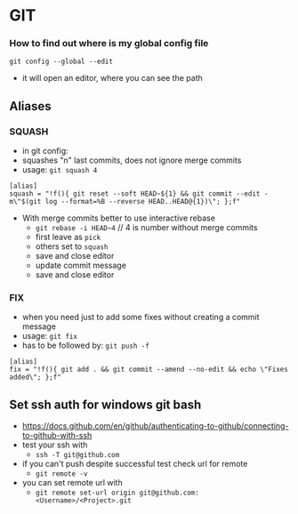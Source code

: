 # GIT

### How to find out where is my global config file
```
git config --global --edit
```
- it will open an editor, where you can see the path

## Aliases

### SQUASH
- in git config:
- squashes "n" last commits, does not ignore merge commits
- usage: `git squash 4`
```
[alias]
squash = "!f(){ git reset --soft HEAD~${1} && git commit --edit -m\"$(git log --format=%B --reverse HEAD..HEAD@{1})\"; };f"
```
- With merge commits better to use interactive rebase
  - `git rebase -i HEAD~4` // 4 is number without merge commits
  - first leave as `pick`
  - others set to `squash`
  - save and close editor
  - update commit message
  - save and close editor

### FIX
- when you need just to add some fixes without creating a commit message
- usage: `git fix`
- has to be followed by: `git push -f`
```
[alias]
fix = "!f(){ git add . && git commit --amend --no-edit && echo \"Fixes added\"; };f"
```

## Set ssh auth for windows git bash
- https://docs.github.com/en/github/authenticating-to-github/connecting-to-github-with-ssh
- test your ssh with
  - `ssh -T git@github.com`
- if you can't push despite successful test check url for remote
  - `git remote -v`
- you can set remote url with
  - `git remote set-url origin git@github.com:<Username>/<Project>.git`